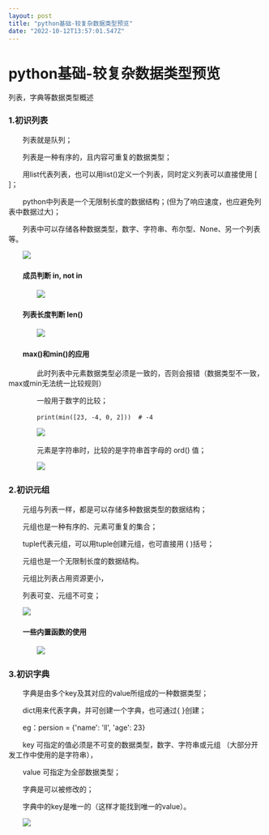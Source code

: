 ```yaml
---
layout: post
title: "python基础-较复杂数据类型预览"
date: "2022-10-12T13:57:01.547Z"
---
```

python基础-较复杂数据类型预览
==================

列表，字典等数据类型概述

### 1.初识列表

  列表就是队列；

  列表是一种有序的，且内容可重复的数据类型；

  用list代表列表，也可以用list()定义一个列表，同时定义列表可以直接使用 \[ \]；

  python中列表是一个无限制长度的数据结构；(但为了响应速度，也应避免列表中数据过大)；

  列表中可以存储各种数据类型，数字、字符串、布尔型、None、另一个列表等。

  ![](https://img2022.cnblogs.com/blog/2352957/202210/2352957-20221012204555598-2109841249.png)

####   成员判断 in, not in

    ![](https://img2022.cnblogs.com/blog/2352957/202210/2352957-20221012204820969-6717686.png)

####   列表长度判断 len()

    ![](https://img2022.cnblogs.com/blog/2352957/202210/2352957-20221012204921574-228618324.png)

####   max()和min()的应用

    此时列表中元素数据类型必须是一致的，否则会报错（数据类型不一致，max或min无法统一比较规则）

    一般用于数字的比较；

    `print(min([23, -4, 0, 2]))  # -4`

    ![](https://img2022.cnblogs.com/blog/2352957/202210/2352957-20221012205301141-463697305.png)

    元素是字符串时，比较的是字符串首字母的 ord() 值；

    ![](https://img2022.cnblogs.com/blog/2352957/202210/2352957-20221012205757564-2052502604.png)

### 2.初识元组

  元组与列表一样，都是可以存储多种数据类型的数据结构；

  元组也是一种有序的、元素可重复的集合；

  tuple代表元组，可以用tuple创建元组，也可直接用 ( )括号；

  元组也是一个无限制长度的数据结构。

  元组比列表占用资源更小，

  列表可变、元组不可变；

  ![](https://img2022.cnblogs.com/blog/2352957/202210/2352957-20221012212341837-647790857.png)

####   一些内置函数的使用

    ![](https://img2022.cnblogs.com/blog/2352957/202210/2352957-20221012212534820-1393915.png)

### 3.初识字典

  字典是由多个key及其对应的value所组成的一种数据类型；

  dict用来代表字典，并可创建一个字典，也可通过{ }创建；

  eg：persion = {'name': 'll', 'age': 23}

  key 可指定的值必须是不可变的数据类型，数字、字符串或元组 （大部分开发工作中使用的是字符串），

  value 可指定为全部数据类型；  

  字典是可以被修改的；

  字典中的key是唯一的（这样才能找到唯一的value）。

  ![](https://img2022.cnblogs.com/blog/2352957/202210/2352957-20221012214522113-786534368.png)